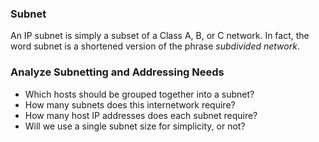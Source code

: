 ### Subnet 
An IP subnet is simply a subset of a Class A, B, or C network. 
In fact, the word subnet is a shortened version of the phrase *subdivided network*.

### Analyze Subnetting and Addressing Needs

- Which hosts should be grouped together into a subnet?
- How many subnets does this internetwork require?
- How many host IP addresses does each subnet require?
- Will we use a single subnet size for simplicity, or not?

